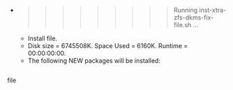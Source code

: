 * >>>>>>>>> Running inst-xtra-zfs-dkms-fix-file.sh ...
  * Install file.
  * Disk size = 6745508K. Space Used = 6160K. Runtime = 00:00:00:00.
  * The following NEW packages will be installed:
  ```bash
file
  ```
